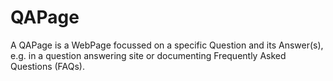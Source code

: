 # QAPage

A QAPage is a WebPage focussed on a specific Question and its Answer(s), e.g. in a question answering site or documenting Frequently Asked Questions (FAQs).
